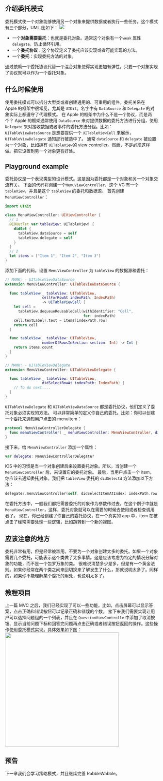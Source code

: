 ## 介绍委托模式
委托模式使一个对象能够使用另一个对象来提供数据或者执行一些任务，这个模式有三个部分，UML 图如下：
![](https://nightwish.oss-cn-beijing.aliyuncs.com/15344108237603.jpg)
<!-- more -->
* 一个**对象需要委托**：也就是委托对象。通常这个对象有一个`weak` 属性 `delegate`，防止循环引用。
* 一个**委托协议**：这个协议定义了委托应该实现或者可能实现的方法。
* 一个**委托**：实现委托方法的对象。

通过依赖一个委托协议代替一个混合对象使得实现更加有弹性，只要一个对象实现了协议就可以作为一个委托对象。
## 什么时候使用
使用委托模式可以拆分大型类或者创建通用的、可重用的组件。委托关系在 Apple 的框架中很常见，尤其是 `UIKit`。名字中有 `DataSource` 和 `Delegate` 的对象实际上都遵守了代理模式。
在 Apple 的框架中为什么不是一个协议，而是两个？
Apple 的框架通常使用 `DataSource` 来对提供数据的委托方法进行分组，使用 `Delegate` 来对接收数据或者事件的委托方法分组。比如：`UITableViewDataSource` 是想要提供一个 `UITableViewCell` 来展示， `UITableViewDelegate` 通知那行被选中了。
通常 `dataSource` 和 `delegate` 被设置为一个对象，比如拥有 `UITableView`的 view controller。然而，不是必须这样做。把它设置到另一个对象更有好处。
## Playground example
委托协议是一个表现类型的设计模式。这是因为委托都是一个对象和另一个对象交流有关。
下面的代码将创建一个`MenuViewController`，这个 VC 有一个 `tableView`，并且是这个 `tableView` 的委托和数据源。
首先创建 `MenuViewController`：

```swift
import UIKit

class MenuViewController: UIViewController {
  // 1
  @IBOutlet var tableView: UITableView! {
    didSet {
      tableView.dataSource = self
      tableView.delegate = self
    }
  }
  // 2
  let items = ["Item 1", "Item 2", "Item 3"]
}
```
添加下面的代码，设置 `MenuViewController` 为 `tableView` 的数据源和委托：

```swift
// MARK: - UITableViewDataSource
extension MenuViewController: UITableViewDataSource {
  
  func tableView(_ tableView: UITableView,
                 cellForRowAt indexPath: IndexPath)
                 -> UITableViewCell {
    let cell = 
      tableView.dequeueReusableCell(withIdentifier: "Cell",
                                    for: indexPath)
    cell.textLabel?.text = items[indexPath.row]
    return cell
  }

  func tableView(_ tableView: UITableView,
                 numberOfRowsInSection section: Int) -> Int {
    return items.count
  }
}

// MARK: - UITableViewDelegate
extension MenuViewController: UITableViewDelegate {

  func tableView(_ tableView: UITableView,
                 didSelectRowAt indexPath: IndexPath) {
    // To do next....
  }
}
```
`UITableViewDelegate` 和 `UITableViewDataSource` 都是委托协议，他们定义了委托对象必须实现的方法。
可以非常简单的定义你自己的委托。比如：你可以创建一个委托来通知用户点击的 menuItem：

```swift
protocol MenuViewControllerDelegate {
  func menuViewController( _ menuViewController: MenuViewController, didSelectItemAtIndex index: Int)
}
```
接下来，给 `MenuViewController` 添加一个属性：

```swift
var delegate: MenuViewControllerDelegate?
```
iOS 中的习惯是当一个对象创建后来设置委托对象。所以，当创建一个 `MenuViewController` 后，来设置它的委托对象。
最后，当用户点击一个 item，你应该去通知委托对象。我们把 `tableView` 委托的 `didSelectd` 方法添加以下方法：

```swift
delegate?.menuViewController(self, didSelectItemAtIndex: indexPath.row)
```
在委托方法中，一般我们都把需要委托的对象作为参数传过去，在这个例子中就是 `MenuViewController`，这样，委托对象就可以在需要的时候去使用或者检查调用者了。
现在，你已经创建了你自己的委托协议，在一个真实的 app 中，item 在被点击了经常需要处理一些逻辑，比如跳转到一个新的视图。
## 应该注意的地方
委托非常有用，但是经常被滥用。不要为一个对象创建太多的委托。如果一个对象需要几个委托，可能表示这个类做了太多事情。这是应该考虑为特定的情况分解对象的功能，而不是一个包罗万象的类。
很难说清楚多少是多，但是有一个黄金法则。如果你经常在两个类之间来回切换来了解发生了什么，那就说明太多了。同样的，如果你不能理解某个委托的用处，也说明太多了。
## 教程项目
上一篇 MVC 之后，我们已经实现了可以一些功能，比如，点击屏幕可以显示答案，点击正确和错误按钮可以记录正确和错误的个数。
接下来我们需要实现让用户可以选择问题组的一个列表，并且在 `QuestionViewControlle` 中添加了取消按钮、显示当前问题下标和回答完问题再点击正确或者错误按钮返回的操作。这些操作使用委托模式实现。具体效果如下图：
<img src="https://nightwish.oss-cn-beijing.aliyuncs.com/delegate.gif" width="375px" />
## 预告
下一章我们会学习策略模式，并且继续完善 RabbleWabble。
